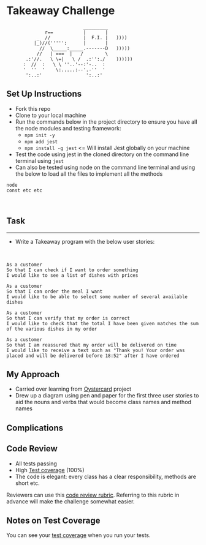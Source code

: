 # Takeaway Challenge 

```
                            _________
              r==           |       |
           _  //            |  F.I. |   ))))
          |_)//(''''':      |       |
            //  \_____:_____.-------D   )))))
           //   | ===  |   /        \
       .:'//.   \ \=|   \ /  .:'':./    ))))))
      :  //  :   \ \ ''..'--:'-..  :
      '  ''  '    \:.....:--'.-''  '
       ':..:'                ':..:'

 ```

Set Up Instructions
------

* Fork this repo
* Clone to your local machine
* Run the commands below in the project directory to ensure you have all the node modules and testing framework:
  * `npm init -y` 
  * `npm add jest`
  * `npm install -g jest` <= Will install Jest globally on your machine
* Test the code using jest in the cloned directory on the command line terminal using `jest`
* Can also be tested using node on the command line terminal and using the below to load all the files to implement all the methods
```
node
const etc etc
```
<br>

## Task
------
* Write a Takeaway program with the below user stories:
<br>

```
As a customer
So that I can check if I want to order something
I would like to see a list of dishes with prices

As a customer
So that I can order the meal I want
I would like to be able to select some number of several available dishes

As a customer
So that I can verify that my order is correct
I would like to check that the total I have been given matches the sum of the various dishes in my order

As a customer
So that I am reassured that my order will be delivered on time
I would like to receive a text such as "Thank you! Your order was placed and will be delivered before 18:52" after I have ordered
```
## My Approach
* Carried over learning from [Oystercard](https://github.com/Farzan-I/Oystercardday5) project
* Drew up a diagram using pen and paper for the first three user stories to aid the nouns and verbs that would become class names and method names
<!-- * Managed to get a total of 7 tests across 3 spec files to have 100% coverage and passing -->
<!-- * Didn't manage to implement the Twilio aspect of the code as I didn't have enough time. If I had, I'd look into doing this to complete the user stories
* The above would be done using tutorials on YouTube and using Google to aid the creation of the final piece of code -->

## Complications
<!-- * Had issues with the total instance variable (@total) as it would not return the total of the basket instance variable (@basket)
* This was rectified using solely a hash in the dishes instance variable (@dishes) rather than having the hash stored in an array as well
* One complication that hasn't been rectified is when a customer would add dishes (i.e. "meatball sub") to the basket, they could view the basket but it wouldn't give the total price. However, when the total method was called, it would give the total price of the basket but if the customer was to add something else, it would not increment the price accordingly
* If I had time, I would've wrote a whole new total method to rectify this issue as I tried to focus on user experience rather than anything else -->

## Code Review

* All tests passing
* High [Test coverage](https://github.com/makersacademy/course/blob/main/pills/test_coverage.md) (100%)
* The code is elegant: every class has a clear responsibility, methods are short etc.



Reviewers can use this [code review rubric](docs/review.md).  Referring to this rubric in advance will make the challenge somewhat easier.

Notes on Test Coverage
------------------

You can see your [test coverage](https://github.com/makersacademy/course/blob/main/pills/test_coverage.md) when you run your tests.

